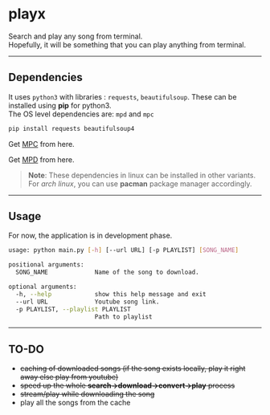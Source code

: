 # playx  

Search and play any song from terminal.  
Hopefully, it will be something that you can play anything from terminal.

---------

## Dependencies
It uses `python3` with libraries : `requests`, `beautifulsoup`. These can be installed using **pip** for python3.  
The OS level dependencies are: `mpd` and `mpc`

```sh
pip install requests beautifulsoup4
```
Get <a href = https://github.com/MusicPlayerDaemon/mpc>MPC</a> from here.

Get <a href = https://github.com/MusicPlayerDaemon/MPD>MPD</a> from here.

> **Note**: These dependencies in linux can be installed in other variants.  
> For *arch linux*, you can use **pacman** package manager accordingly.

------------

## Usage
For now, the application is in development phase.  

```sh
usage: python main.py [-h] [--url URL] [-p PLAYLIST] [SONG_NAME]

positional arguments:
  SONG_NAME             Name of the song to download.

optional arguments:
  -h, --help            show this help message and exit
  --url URL             Youtube song link.
  -p PLAYLIST, --playlist PLAYLIST
                        Path to playlist

```

------------

## TO-DO
- ~~caching of downloaded songs (if the song exists locally, play it right away else play from youtube)~~
- ~~speed up the whole **search->download->convert->play** process~~
- ~~stream/play while downloading the song~~
- play all the songs from the cache
